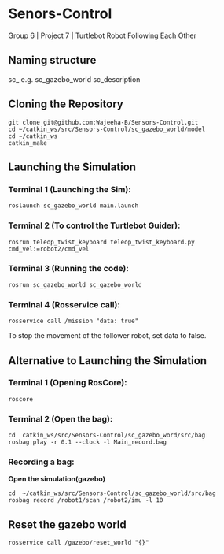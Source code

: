 # Senors-Control
Group 6 | Project 7 | Turtlebot Robot Following Each Other
## Naming structure
sc_<packagename>
e.g. sc_gazebo_world
     sc_description

## Cloning the Repository
    git clone git@github.com:Wajeeha-B/Sensors-Control.git
    cd ~/catkin_ws/src/Sensors-Control/sc_gazebo_world/model
    cd ~/catkin_ws
    catkin_make

## Launching the Simulation
### Terminal 1 (Launching the Sim):
```
roslaunch sc_gazebo_world main.launch
```
### Terminal 2 (To control the Turtlebot Guider):
```
rosrun teleop_twist_keyboard teleop_twist_keyboard.py cmd_vel:=robot2/cmd_vel
```
### Terminal 3 (Running the code):
```
rosrun sc_gazebo_world sc_gazebo_world
```
### Terminal 4 (Rosservice call):
```
rosservice call /mission "data: true"
```
To stop the movement of the follower robot, set data to false.
## Alternative to Launching the Simulation 
### Terminal 1 (Opening RosCore):
```
roscore
```
### Terminal 2 (Open the bag):
```
cd  catkin_ws/src/Sensors-Control/sc_gazebo_word/src/bag
rosbag play -r 0.1 --clock -l Main_record.bag
```
### Recording a bag:
**Open the simulation(gazebo)**
```
cd  ~/catkin_ws/src/Sensors-Control/sc_gazebo_world/src/bag
rosbag record /robot1/scan /robot2/imu -l 10
```
## Reset the gazebo world
```
rosservice call /gazebo/reset_world "{}"
```


